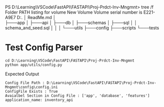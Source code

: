 


PS D:\Learning\VSCode\FastAPI\FASTAPI\Proj-Prdct-Inv-Mngmnt> tree /f
Folder PATH listing for volume New Volume
Volume serial number is E221-A9E7
D:.
│   ReadMe.md
│   
├───app
│   ├───api
│   ├───db
│   ├───schemas
│   ├───sql
│   │       schema_and_seed.sql
│   │
│   └───utils
├───config
├───scripts
└───tests



# Test Config Parser
```
cd D:\Learning\VSCode\FastAPI\FASTAPI\Proj-Prdct-Inv-Mngmnt  
python app/utils/config.py
```

Expected Output 
```
Config File Path : D:\Learning\VSCode\FastAPI\FASTAPI\Proj-Prdct-Inv-Mngmnt\config\config.ini      
ConfigFile Exists : True
Avaialbel Section in Config File : ['app', 'database', 'features']
application_name: inventory_api
```
